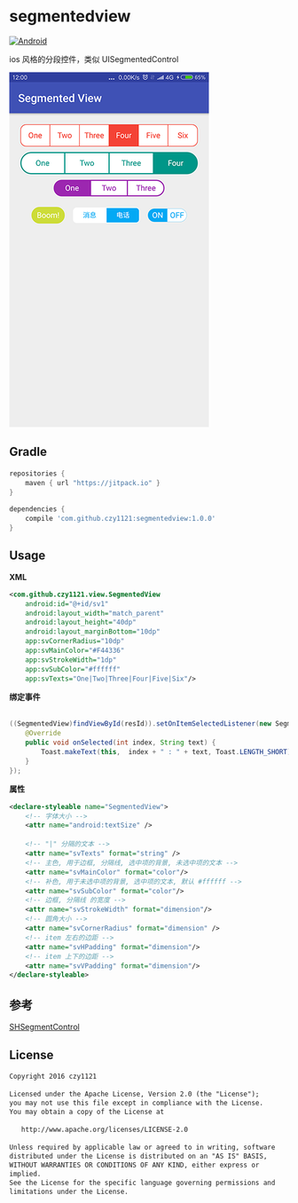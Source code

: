 # segmentedview

[![Android](https://img.shields.io/badge/jitpack-v1.0.0-green.svg)](https://jitpack.io/#czy1121/segmentedview) 

ios 风格的分段控件，类似 UISegmentedControl

![segmentedview](screenshot.png)

## Gradle

``` groovy
repositories { 
    maven { url "https://jitpack.io" }
}
```  
    
``` groovy
dependencies {
    compile 'com.github.czy1121:segmentedview:1.0.0'
}
```
    
## Usage
    
**XML**

``` xml
<com.github.czy1121.view.SegmentedView
    android:id="@+id/sv1"
    android:layout_width="match_parent"
    android:layout_height="40dp"
    android:layout_marginBottom="10dp"
    app:svCornerRadius="10dp"
    app:svMainColor="#F44336"
    app:svStrokeWidth="1dp"
    app:svSubColor="#ffffff"
    app:svTexts="One|Two|Three|Four|Five|Six"/>
```

**绑定事件**

``` java

((SegmentedView)findViewById(resId)).setOnItemSelectedListener(new SegmentedView.OnItemSelectedListener() {
    @Override
    public void onSelected(int index, String text) {
        Toast.makeText(this,  index + " : " + text, Toast.LENGTH_SHORT).show();
    }
});
```

**属性**

``` xml
<declare-styleable name="SegmentedView">
    <!-- 字体大小 -->
    <attr name="android:textSize" />

    <!-- "|" 分隔的文本 -->
    <attr name="svTexts" format="string" />
    <!-- 主色, 用于边框, 分隔线, 选中项的背景, 未选中项的文本 -->
    <attr name="svMainColor" format="color"/>
    <!-- 补色, 用于未选中项的背景, 选中项的文本, 默认 #ffffff -->
    <attr name="svSubColor" format="color"/>
    <!-- 边框, 分隔线 的宽度 -->
    <attr name="svStrokeWidth" format="dimension"/>
    <!-- 圆角大小 -->
    <attr name="svCornerRadius" format="dimension" />
    <!-- item 左右的边距 -->
    <attr name="svHPadding" format="dimension"/>
    <!-- item 上下的边距 -->
    <attr name="svVPadding" format="dimension"/>
</declare-styleable>
```

## 参考

[SHSegmentControl](https://github.com/7heaven/SHSegmentControl)

## License

```
Copyright 2016 czy1121

Licensed under the Apache License, Version 2.0 (the "License");
you may not use this file except in compliance with the License.
You may obtain a copy of the License at

   http://www.apache.org/licenses/LICENSE-2.0

Unless required by applicable law or agreed to in writing, software
distributed under the License is distributed on an "AS IS" BASIS,
WITHOUT WARRANTIES OR CONDITIONS OF ANY KIND, either express or implied.
See the License for the specific language governing permissions and
limitations under the License.
```